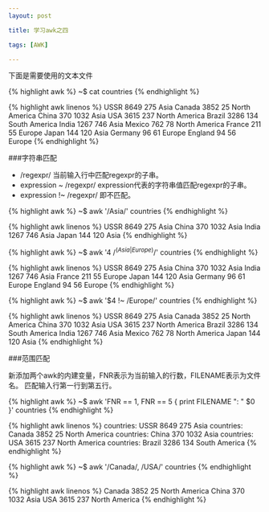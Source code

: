 ```yaml
---
layout: post

title: 学习awk之四

tags: [AWK]

---
```


下面是需要使用的文本文件

{% highlight awk %}
~$ cat countries
{% endhighlight %}

{% highlight awk linenos %}
USSR    8649    275     Asia
Canada  3852    25      North America
China   370     1032    Asia
USA     3615    237     North America
Brazil  3286    134     South America
India   1267    746     Asia
Mexico  762     78      North America
France  211     55      Europe
Japan   144     120     Asia
Germany 96      61      Europe
England 94      56      Europe
{% endhighlight %}

###字符串匹配
* /regexpr/ 当前输入行中匹配regexpr的子串。
* expression ~ /regexpr/ expression代表的字符串值匹配regexpr的子串。
* expression !~ /regexpr/ 即不匹配。

{% highlight awk %}
~$ awk '/Asia/' countries
{% endhighlight %}

{% highlight awk linenos %}
USSR    8649    275     Asia
China   370     1032    Asia
India   1267    746     Asia
Japan   144     120     Asia
{% endhighlight %}

{% highlight awk %}
~$ awk '$4 ~ /^(Asia|Europe)$/' countries
{% endhighlight %}

{% highlight awk linenos %}
USSR    8649    275     Asia
China   370     1032    Asia
India   1267    746     Asia
France  211     55      Europe
Japan   144     120     Asia
Germany 96      61      Europe
England 94      56      Europe
{% endhighlight %}

{% highlight awk %}
~$ awk '$4 !~ /Europe/' countries
{% endhighlight %}

{% highlight awk linenos %}
USSR    8649    275     Asia
Canada  3852    25      North America
China   370     1032    Asia
USA     3615    237     North America
Brazil  3286    134     South America
India   1267    746     Asia
Mexico  762     78      North America
Japan   144     120     Asia
{% endhighlight %}


###范围匹配

新添加两个awk的内建变量，FNR表示为当前输入的行数，FILENAME表示为文件名。
匹配输入行第一行到第五行。

{% highlight awk %}
~$ awk 'FNR == 1, FNR == 5 { print FILENAME ": " $0 }' countries
{% endhighlight %}

{% highlight awk linenos %}
countries: USSR    8649    275     Asia
countries: Canada  3852    25      North America
countries: China   370     1032    Asia
countries: USA     3615    237     North America
countries: Brazil  3286    134     South America
{% endhighlight %}

{% highlight awk %}
~$ awk '/Canada/, /USA/' countries
{% endhighlight %}

{% highlight awk linenos %}
Canada  3852    25      North America
China   370     1032    Asia
USA     3615    237     North America
{% endhighlight %}
